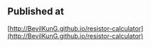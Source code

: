 ## Published at
[http://BevilKunG.github.io/resistor-calculator](http://BevilKunG.github.io/resistor-calculator)
